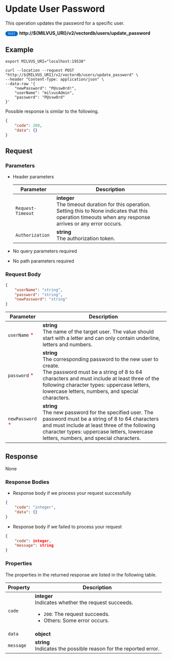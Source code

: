 # Update User Password

This operation updates the password for a specific user.

<div>
    <div style="display: inline-block; background: #026aca; font-size: 0.6em; border-radius: 10px; color: #ffffff; padding: 0.3em 1em;">
        <span>POST</span>
    </div>
    <span style="font-weight: bold;">  http://${MILVUS_URI}/v2/vectordb/users/update_password</span>
</div>



## Example

```shell
export MILVUS_URI="localhost:19530"

curl --location --request POST "http://${MILVUS_URI}/v2/vectordb/users/update_password" \
--header "Content-Type: application/json" \
--data-raw '{
    "newPassword": "P@ssw0rd!",
    "userName": "milvusAdmin",
    "password": "P@ssw0rd"
}'
```
Possible response is similar to the following.
```json
{
    "code": 200,
    "data": {}
}
```

## Request

### Parameters

- Header parameters

    | Parameter        | Description                                                                               |
    |------------------|-------------------------------------------------------------------------------------------|
    | `Request-Timeout`  | **integer**<br/>The timeout duration for this operation.<br/>Setting this to None indicates that this operation timeouts when any response arrives or any error occurs.|
    | `Authorization`  | **string**<br/>The authorization token.|

- No query parameters required

- No path parameters required

### Request Body

```json
{
    "userName": "string",
    "password": "string",
    "newPassword": "string"
}
```

| Parameter        | Description                                                                               |
|------------------|-------------------------------------------------------------------------------------------|
| `userName` <span style="color:red">*</span> | __string__<br/>The name of the target user. The value should start with a letter and can only contain underline, letters and numbers.  |
| `password` <span style="color:red">*</span> | __string__<br/>The corresponding password to the new user to create. <br/>The password must be a string of 8 to 64 characters and must include at least three of the following character types: uppercase letters, lowercase letters, numbers, and special characters.  |
| `newPassword` <span style="color:red">*</span> | __string__<br/>The new password for the specified user.    The password must be a string of 8 to 64 characters and must include at least three of the following character types: uppercase letters, lowercase letters, numbers, and special characters.  |

## Response

None

### Response Bodies

- Response body if we process your request successfully

```json
{
    "code": "integer",
    "data": {}
}
```

- Response body if we failed to process your request

```json
{
    "code": integer,
    "message": string
}
```

### Properties

The properties in the returned response are listed in the following table.

| Property | Description                                                                                                                                 |
|----------|---------------------------------------------------------------------------------------------------------------------------------------------|
| `code`   | __integer__<br/>Indicates whether the request succeeds.<br/><ul><li>`200`: The request succeeds.</li><li>Others: Some error occurs.</li></ul> |
| `data` | __object__<br/> |
| `message`  | __string__<br/>Indicates the possible reason for the reported error. |
